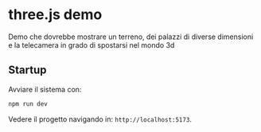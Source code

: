 # three.js demo
Demo che dovrebbe mostrare un terreno, dei palazzi di diverse dimensioni e la telecamera in grado di spostarsi
nel mondo 3d

## Startup
Avviare il sistema con:
```bash
npm run dev
```

Vedere il progetto navigando in: `http://localhost:5173`. 

